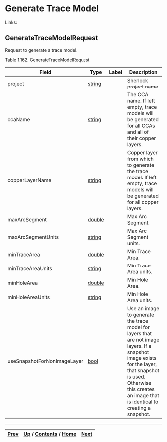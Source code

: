 # Generate Trace Model

Links:

## GenerateTraceModelRequest

Request to generate a trace model.

Table 1.162. GenerateTraceModelRequest

Field| Type| Label| Description  
---|---|---|---  
project| [string](ch01s11.md "gRPC Scalar Value Types")|  | Sherlock project name.   
ccaName| [string](ch01s11.md "gRPC Scalar Value Types")|  | The CCA name. If left empty, trace models will be generated for all CCAs and all of their copper layers.   
copperLayerName| [string](ch01s11.md "gRPC Scalar Value Types")|  | Copper layer from which to generate the trace model. If left empty, trace models will be generated for all copper layers.   
maxArcSegment| [double](ch01s11.md "gRPC Scalar Value Types")|  | Max Arc Segment.   
maxArcSegmentUnits| [string](ch01s11.md "gRPC Scalar Value Types")|  | Max Arc Segment units.   
minTraceArea| [double](ch01s11.md "gRPC Scalar Value Types")|  | Min Trace Area.   
minTraceAreaUnits| [string](ch01s11.md "gRPC Scalar Value Types")|  | Min Trace Area units.   
minHoleArea| [double](ch01s11.md "gRPC Scalar Value Types")|  | Min Hole Area.   
minHoleAreaUnits| [string](ch01s11.md "gRPC Scalar Value Types")|  | Min Hole Area units.   
useSnapshotForNonImageLayer| [bool](ch01s11.md "gRPC Scalar Value Types")|  | Use an image to generate the trace model for layers that are not image layers. If a snapshot image exists for the layer, that snapshot is used. Otherwise this creates an image that is identical to creating a snapshot.   
  
  

* * *

[Prev](ch01s07s02s08.md) | [Up](ch01s07.md) / [Contents](index.md) / [Home](../../index.htm)|  [Next](ch01s07s03s02.md)  
---|---|---

